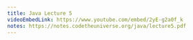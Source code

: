 ```yaml
---
title: Java Lecture 5
videoEmbedLink: https://www.youtube.com/embed/2yE-g2a0f_k
notes: https://notes.codetheuniverse.org/java/lecture5.pdf
---
```

